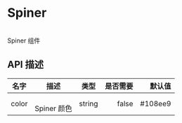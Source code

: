 # Spiner

<br/> Spiner 组件<br/>

## API 描述

| 名字  |          描述          |  类型  | 是否需要 |  默认值 |
| ----- | :--------------------: | :----: | -------: | ------: |
| color | <br/> Spiner 颜色<br/> | string |    false | #108ee9 |
